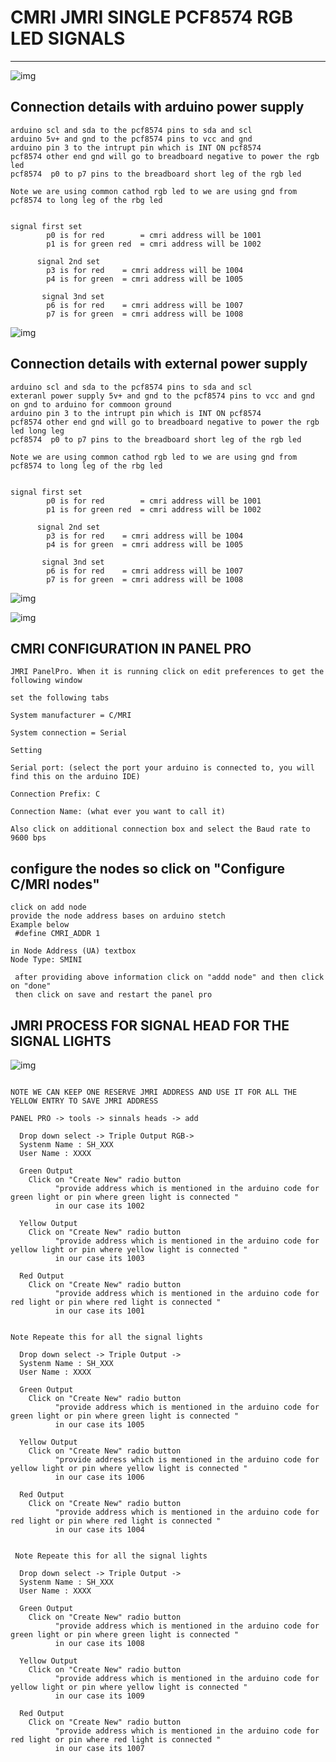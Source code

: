 # CMRI JMRI SINGLE PCF8574 RGB LED SIGNALS 

---

![img](https://github.com/adarshkumarsingh83/jmri-cmri/blob/main/APPLICATIONS/cmri-single-pcf8574-rgb-led-signals/connections.JPG)
## Connection details with arduino power supply 
```
arduino scl and sda to the pcf8574 pins to sda and scl 
arduino 5v+ and gnd to the pcf8574 pins to vcc and gnd
arduino pin 3 to the intrupt pin which is INT ON pcf8574
pcf8574 other end gnd will go to breadboard negative to power the rgb led 
pcf8574  p0 to p7 pins to the breadboard short leg of the rgb led  

Note we are using common cathod rgb led to we are using gnd from pcf8574 to long leg of the rbg led 


signal first set 
        p0 is for red        = cmri address will be 1001
        p1 is for green red  = cmri address will be 1002
        
      signal 2nd set 
        p3 is for red    = cmri address will be 1004
        p4 is for green  = cmri address will be 1005
     
       signal 3nd set 
        p6 is for red    = cmri address will be 1007
        p7 is for green  = cmri address will be 1008
```

![img](https://github.com/adarshkumarsingh83/jmri-cmri/blob/main/APPLICATIONS/cmri-single-pcf8574-rgb-led-signals/External-powersupply-connection.JPG)
## Connection details with external power supply 
```
arduino scl and sda to the pcf8574 pins to sda and scl 
exteranl power supply 5v+ and gnd to the pcf8574 pins to vcc and gnd on gnd to arduino for commoon ground
arduino pin 3 to the intrupt pin which is INT ON pcf8574
pcf8574 other end gnd will go to breadboard negative to power the rgb led long leg 
pcf8574  p0 to p7 pins to the breadboard short leg of the rgb led  

Note we are using common cathod rgb led to we are using gnd from pcf8574 to long leg of the rbg led 


signal first set 
        p0 is for red        = cmri address will be 1001
        p1 is for green red  = cmri address will be 1002
        
      signal 2nd set 
        p3 is for red    = cmri address will be 1004
        p4 is for green  = cmri address will be 1005
     
       signal 3nd set 
        p6 is for red    = cmri address will be 1007
        p7 is for green  = cmri address will be 1008
```


![img](https://github.com/adarshkumarsingh83/jmri-cmri/blob/main/APPLICATIONS/cmri-single-pcf8574-rgb-led-signals/rgb-led-pin.png)

![img](https://github.com/adarshkumarsingh83/jmri-cmri/blob/main/APPLICATIONS/cmri-single-pcf8574-rgb-led-signals/rgb-specturm.png)

## CMRI CONFIGURATION IN PANEL PRO
```
JMRI PanelPro. When it is running click on edit preferences to get the following window

set the following tabs

System manufacturer = C/MRI

System connection = Serial

Setting

Serial port: (select the port your arduino is connected to, you will find this on the arduino IDE)

Connection Prefix: C

Connection Name: (what ever you want to call it)

Also click on additional connection box and select the Baud rate to 9600 bps

```

## configure the nodes so click on "Configure C/MRI nodes"
```
click on add node 
provide the node address bases on arduino stetch 
Example below 
 #define CMRI_ADDR 1

in Node Address (UA) textbox 
Node Type: SMINI 

 after providing above information click on "addd node" and then click on "done"
 then click on save and restart the panel pro 
```

## JMRI PROCESS FOR SIGNAL HEAD FOR THE SIGNAL LIGHTS
![img](https://github.com/adarshkumarsingh83/jmri-cmri/blob/main/APPLICATIONS/cmri-single-pcf8574-rgb-led-signals/signal_head_rgb_led.png)
```

NOTE WE CAN KEEP ONE RESERVE JMRI ADDRESS AND USE IT FOR ALL THE YELLOW ENTRY TO SAVE JMRI ADDRESS 

PANEL PRO -> tools -> sinnals heads -> add 

  Drop down select -> Triple Output RGB-> 
  Systenm Name : SH_XXX
  User Name : XXXX

  Green Output 
    Click on "Create New" radio button 
          "provide address which is mentioned in the arduino code for green light or pin where green light is connected "
          in our case its 1002 

  Yellow Output 
    Click on "Create New" radio button 
          "provide address which is mentioned in the arduino code for yellow light or pin where yellow light is connected "
          in our case its 1003  

  Red Output 
    Click on "Create New" radio button 
          "provide address which is mentioned in the arduino code for red light or pin where red light is connected "
          in our case its 1001  


Note Repeate this for all the signal lights 

  Drop down select -> Triple Output -> 
  Systenm Name : SH_XXX
  User Name : XXXX

  Green Output 
    Click on "Create New" radio button 
          "provide address which is mentioned in the arduino code for green light or pin where green light is connected "
          in our case its 1005

  Yellow Output 
    Click on "Create New" radio button 
          "provide address which is mentioned in the arduino code for yellow light or pin where yellow light is connected "
          in our case its 1006  

  Red Output 
    Click on "Create New" radio button 
          "provide address which is mentioned in the arduino code for red light or pin where red light is connected "
          in our case its 1004 


 Note Repeate this for all the signal lights 

  Drop down select -> Triple Output -> 
  Systenm Name : SH_XXX
  User Name : XXXX

  Green Output 
    Click on "Create New" radio button 
          "provide address which is mentioned in the arduino code for green light or pin where green light is connected "
          in our case its 1008

  Yellow Output 
    Click on "Create New" radio button 
          "provide address which is mentioned in the arduino code for yellow light or pin where yellow light is connected "
          in our case its 1009  

  Red Output 
    Click on "Create New" radio button 
          "provide address which is mentioned in the arduino code for red light or pin where red light is connected "
          in our case its 1007          

```
